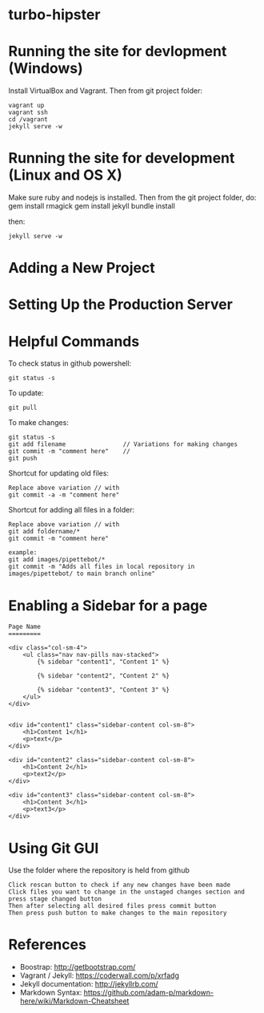 turbo-hipster
=============

# Running the site for devlopment (Windows)

Install VirtualBox and Vagrant. Then from git project folder:

	vagrant up
	vagrant ssh
	cd /vagrant
	jekyll serve -w

# Running the site for development (Linux and OS X)
Make sure ruby and nodejs is installed. Then from the git project folder, do:
	gem install rmagick
	gem install jekyll
	bundle install

then:

	jekyll serve -w

# Adding a New Project


# Setting Up the Production Server

# Helpful Commands

To check status in github powershell:

	git status -s

To update:

	git pull

To make changes:

	git status -s
	git add filename				// Variations for making changes
	git commit -m "comment here"	//
	git push

Shortcut for updating old files:

	Replace above variation // with
	git commit -a -m "comment here"

Shortcut for adding all files in a folder:

	Replace above variation // with
	git add foldername/*
	git commit -m "comment here"
	
	example:
	git add images/pipettebot/*
	git commit -m "Adds all files in local repository in images/pipettebot/ to main branch online"


# Enabling a Sidebar for a page

	Page Name
	=========

	<div class="col-sm-4">
		<ul class="nav nav-pills nav-stacked">
			{% sidebar "content1", "Content 1" %}

			{% sidebar "content2", "Content 2" %}

			{% sidebar "content3", "Content 3" %}
		</ul>
	</div>


	<div id="content1" class="sidebar-content col-sm-8">
		<h1>Content 1</h1>
		<p>text</p>
	</div>

	<div id="content2" class="sidebar-content col-sm-8">
		<h1>Content 2</h1>
		<p>text2</p>
	</div>

	<div id="content3" class="sidebar-content col-sm-8">
		<h1>Content 3</h1>
		<p>text3</p>
	</div>

# Using Git GUI

Use the folder where the repository is held from github

	Click rescan button to check if any new changes have been made
	Click files you want to change in the unstaged changes section and press stage changed button
	Then after selecting all desired files press commit button
	Then press push button to make changes to the main repository

# References
- Boostrap: http://getbootstrap.com/
- Vagrant / Jekyll: https://coderwall.com/p/xrfadg
- Jekyll documentation: http://jekyllrb.com/
- Markdown Syntax: https://github.com/adam-p/markdown-here/wiki/Markdown-Cheatsheet